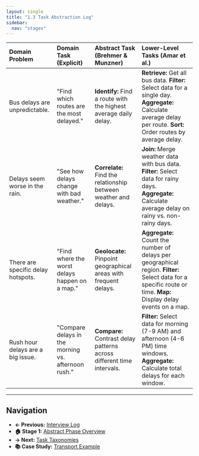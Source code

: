 ```yaml
---
layout: single
title: "1.3 Task Abstraction Log"
sidebar:
  nav: "stages"
---
```


| Domain Problem | Domain Task (Explicit) | Abstract Task (Brehmer & Munzner) | Lower-Level Tasks (Amar et al.) |
| :--- | :--- | :--- | :--- |
| Bus delays are unpredictable. | "Find which routes are the most delayed." | **Identify:** Find a route with the highest average daily delay. | **Retrieve:** Get all bus data. **Filter:** Select data for a single day. **Aggregate:** Calculate average delay per route. **Sort:** Order routes by average delay. |
| Delays seem worse in the rain. | "See how delays change with bad weather." | **Correlate:** Find the relationship between weather and delays. | **Join:** Merge weather data with bus data. **Filter:** Select data for rainy days. **Aggregate:** Calculate average delay on rainy vs. non-rainy days. |
| There are specific delay hotspots. | "Find where the worst delays happen on a map." | **Geolocate:** Pinpoint geographical areas with frequent delays. | **Aggregate:** Count the number of delays per geographical region. **Filter:** Select data for a specific route or time. **Map:** Display delay events on a map. |
| Rush hour delays are a big issue. | "Compare delays in the morning vs. afternoon rush." | **Compare:** Contrast delay patterns across different time intervals. | **Filter:** Select data for morning (7-9 AM) and afternoon (4-6 PM) time windows. **Aggregate:** Calculate total delays for each window. |

---

## Navigation
- **← Previous:** [Interview Log](1.2-Interview-Log)
- **🏠 Stage 1:** [Abstract Phase Overview](README)
- **→ Next:** [Task Taxonomies](1.4-Task-Taxonomies)
- **📚 Case Study:** [Transport Example](../Training-Materials/Case-Studies/README)
